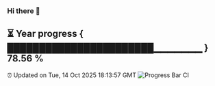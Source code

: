 ### Hi there 👋
⏳ Year progress { ███████████████████████▁▁▁▁▁▁▁ } 78.56 %
---
⏰ Updated on Tue, 14 Oct 2025 18:13:57 GMT
![Progress Bar CI](https://github.com/Moyi321/Moyi321/workflows/Progress%20Bar%20CI/badge.svg)
